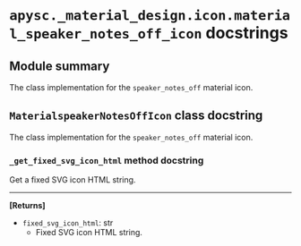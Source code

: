 # `apysc._material_design.icon.material_speaker_notes_off_icon` docstrings

## Module summary

The class implementation for the `speaker_notes_off` material icon.

## `MaterialspeakerNotesOffIcon` class docstring

The class implementation for the `speaker_notes_off` material icon.

### `_get_fixed_svg_icon_html` method docstring

Get a fixed SVG icon HTML string.<hr>

**[Returns]**

- `fixed_svg_icon_html`: str
  - Fixed SVG icon HTML string.